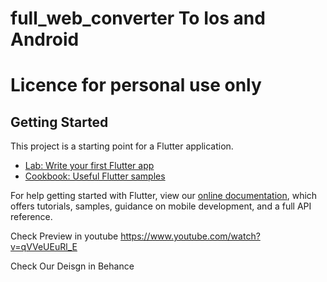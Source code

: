 # full_web_converter To Ios and Android

# Licence for personal use only

## Getting Started

This project is a starting point for a Flutter application.


- [Lab: Write your first Flutter app](https://flutter.dev/docs/get-started/codelab)
- [Cookbook: Useful Flutter samples](https://flutter.dev/docs/cookbook)

For help getting started with Flutter, view our
[online documentation](https://flutter.dev/docs), which offers tutorials,
samples, guidance on mobile development, and a full API reference.


Check Preview in youtube https://www.youtube.com/watch?v=qVVeUEuRl_E

Check Our Deisgn in Behance 
